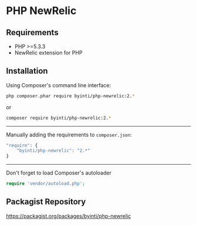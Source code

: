 PHP NewRelic
============

Requirements
------------

- PHP >=5.3.3
- NewRelic extension for PHP

Installation
------------

Using Composer's command line interface:

```bash
php composer.phar require byinti/php-newrelic:2.*
```

or 

```bash
composer require byinti/php-newrelic:2.*
```
- - -

Manually adding the requirements to `composer.json`:

```js
"require": {
    "byinti/php-newrelic": "2.*"
}
```

- - -

Don't forget to load Composer's autoloader

```php
require 'vendor/autoload.php';
```


Packagist Repository
--------------------

https://packagist.org/packages/byinti/php-newrelic
